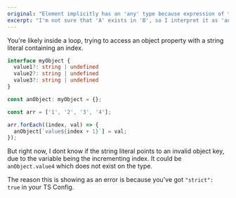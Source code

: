 ```yaml
---
original: "Element implicitly has an 'any' type because expression of type '{0}' can't be used to index type '{1}'."
excerpt: "I'm not sure that 'A' exists in 'B', so I interpret it as 'any'"
---
```


You're likely inside a loop, trying to access an object property with a string literal containing an index.

```ts
interface myObject {
  value1?: string | undefined
  value2?: string | undefined
  value3?: string | undefined
}

const anObject: myObject = {};

const arr = ['1', '2', '3', '4'];

arr.forEach((index, val) => {
  anObject[`value${index + 1}`] = val;
});
```

But right now, I dont know if the string literal points to an invalid object key, due to the variable being the incrementing index. It could be `anObject.value4` which does not exist on the type.

The reason this is showing as an error is because you've got `"strict": true` in your TS Config.